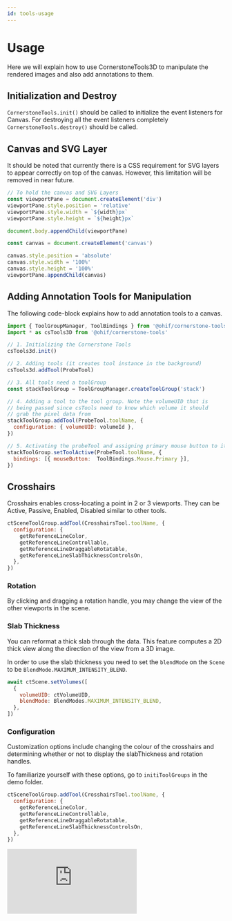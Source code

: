 ```yaml
---
id: tools-usage
---
```

# Usage
Here we will explain how to use CornerstoneTools3D to manipulate the rendered images and also add annotations to them.

## Initialization and Destroy
`CornerstoneTools.init()` should be called to initialize the event listeners for Canvas. For destroying all
the event listeners completely `CornerstoneTools.destroy()` should be called.

## Canvas and SVG Layer
It should be noted that currently there is a CSS requirement for
SVG layers to appear correctly on top of the canvas. However, this limitation will be removed in near future.

```js
// To hold the canvas and SVG Layers
const viewportPane = document.createElement('div')
viewportPane.style.position = 'relative'
viewportPane.style.width = `${width}px`
viewportPane.style.height = `${height}px`

document.body.appendChild(viewportPane)

const canvas = document.createElement('canvas')

canvas.style.position = 'absolute'
canvas.style.width = '100%'
canvas.style.height = '100%'
viewportPane.appendChild(canvas)
```


## Adding Annotation Tools for Manipulation
The following code-block explains how to add annotation tools to a canvas.

```js
import { ToolGroupManager, ToolBindings } from '@ohif/cornerstone-tools'
import * as csTools3D from '@ohif/cornerstone-tools'

// 1. Initializing the Cornerstone Tools
csTools3d.init()

// 2. Adding tools (it creates tool instance in the background)
csTools3d.addTool(ProbeTool)

// 3. All tools need a toolGroup
const stackToolGroup = ToolGroupManager.createToolGroup('stack')

// 4. Adding a tool to the tool group. Note the volumeUID that is
// being passed since csTools need to know which volume it should
// grab the pixel data from
stackToolGroup.addTool(ProbeTool.toolName, {
  configuration: { volumeUID: volumeId },
})

// 5. Activating the probeTool and assigning primary mouse button to it.
stackToolGroup.setToolActive(ProbeTool.toolName, {
  bindings: [{ mouseButton:  ToolBindings.Mouse.Primary }],
})
```


## Crosshairs
Crosshairs enables cross-locating a point in 2 or 3 viewports. They can be
Active, Passive, Enabled, Disabled similar to other tools.

```js
ctSceneToolGroup.addTool(CrosshairsTool.toolName, {
  configuration: {
    getReferenceLineColor,
    getReferenceLineControllable,
    getReferenceLineDraggableRotatable,
    getReferenceLineSlabThicknessControlsOn,
  },
})
```


### Rotation
By clicking and dragging a rotation handle, you may change the view of the other viewports in the scene.

### Slab Thickness
You can reformat a thick slab through the data. This feature computes a 2D thick view along the direction of the view from a 3D image.


In order to use the slab thickness you need to set the `blendMode` on the `Scene` to be `BlendMode.MAXIMUM_INTENSITY_BLEND`.


```js
await ctScene.setVolumes([
  {
    volumeUID: ctVolumeUID,
    blendMode: BlendModes.MAXIMUM_INTENSITY_BLEND,
  },
])
```
### Configuration
Customization options include changing the colour of the crosshairs and determining whether or not to display the slabThickness and rotation handles.

To familiarize yourself with these options, go to `initiToolGroups` in the demo folder.

```js
ctSceneToolGroup.addTool(CrosshairsTool.toolName, {
  configuration: {
    getReferenceLineColor,
    getReferenceLineControllable,
    getReferenceLineDraggableRotatable,
    getReferenceLineSlabThicknessControlsOn,
  },
})
```

<div style={{padding:"56.25% 0 0 0", position:"relative"}}>
    <iframe src="https://player.vimeo.com/video/601952835?badge=0&amp;autopause=0&amp;player_id=0&amp;app_id=58479&amp;h=abc1591622" frameBorder="0" allow="autoplay; fullscreen; picture-in-picture" allowFullScreen style= {{ position:"absolute",top:0,left:0,width:"100%",height:"100%"}} title="annotation-report"></iframe>
</div>
